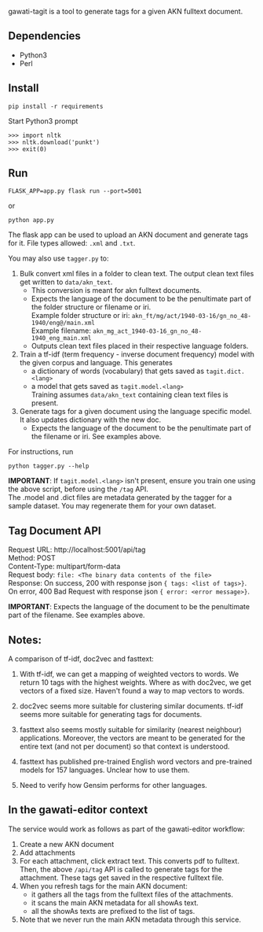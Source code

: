 gawati-tagit is a tool to generate tags for a given AKN fulltext document.

## Dependencies
- Python3
- Perl

## Install
```
pip install -r requirements
``` 

Start Python3 prompt
```
>>> import nltk
>>> nltk.download('punkt')
>>> exit(0)
```

## Run
```
FLASK_APP=app.py flask run --port=5001
```
or
```
python app.py
```

The flask app can be used to upload an AKN document and generate tags for it. 
File types allowed: `.xml` and `.txt`.

You may also use `tagger.py` to:

1. Bulk convert xml files in a folder to clean text. The output clean text files get written to `data/akn_text`.
    - This conversion is meant for akn fulltext documents. 
    - Expects the language of the document to be the penultimate 
    part of the folder structure or filename or iri.  
        Example folder structure or iri: `akn_ft/mg/act/1940-03-16/gn_no_48-1940/eng@/main.xml`  
        Example filename: `akn_mg_act_1940-03-16_gn_no_48-1940_eng_main.xml` 
    - Outputs clean text files placed in their respective language folders.
2. Train a tf-idf (term frequency - inverse document frequency) model with the given corpus and language. This generates 
    - a dictionary of words (vocabulary) that gets saved as `tagit.dict.<lang>`
    - a model that gets saved as `tagit.model.<lang>`  
Training assumes `data/akn_text` containing clean text files is present. 
3. Generate tags for a given document using the language specific model. It also updates dictionary with the new doc.
    - Expects the language of the document to be the penultimate part of the filename or iri. See examples above.

For instructions, run 
```
python tagger.py --help
```

**IMPORTANT**: If `tagit.model.<lang>` isn't present, ensure you train one using the above script, before using the `/tag` API.  
The .model and .dict files are metadata generated by the tagger for a sample dataset. You may regenerate them for your own dataset.  

## Tag Document API

Request URL: http://localhost:5001/api/tag  
Method: POST  
Content-Type: multipart/form-data  
Request body: `file: <The binary data contents of the file>`  
Response: On success, 200 with response json `{ tags: <list of tags>}`.  
          On error, 400 Bad Request with response json `{ error: <error message>}`.  

**IMPORTANT**: Expects the language of the document to be the penultimate part of the filename. See examples above.

## Notes:
A comparison of tf-idf, doc2vec and fasttext:

1. With tf-idf, we can get a mapping of weighted vectors to words. We return 10 tags with the highest weights. Where as with doc2vec, we get vectors of a fixed size. Haven't found a way to map vectors to words. 

2. doc2vec seems more suitable for clustering similar documents. tf-idf seems more suitable for generating tags for documents. 

3. fasttext also seems mostly suitable for similarity (nearest neighbour) applications. Moreover, the vectors are meant to be generated for the entire text (and not per document) so that context is understood.

5. fasttext has published pre-trained English word vectors and pre-trained models for 157 languages. Unclear how to use them.

6. Need to verify how Gensim performs for other languages.

## In the gawati-editor context
The service would work as follows as part of the gawati-editor workflow:

1. Create a new AKN document
2. Add attachments
3. For each attachment, click extract text. This converts pdf to fulltext.   
Then, the above `/api/tag` API is called to generate tags for the attachment. These tags get saved in the respective fulltext file.
4. When you refresh tags for the main AKN document:
    - it gathers all the tags from the fulltext files of the attachments.
    - it scans the main AKN metadata for all showAs text.
    - all the showAs texts are prefixed to the list of tags.
5. Note that we never run the main AKN metadata through this service.  
